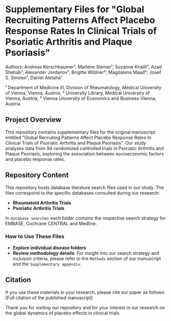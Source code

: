 # Supplementary Files for "Global Recruiting Patterns Affect Placebo Response Rates In Clinical Trials of Psoriatic Arthritis and Plaque Psoriasis" 
Authors: Andreas Kerschbaumer&sup1;; Marlene Steiner&sup1;; Suzanne Khalili&sup1;; Azad Shehab&sup1;; Alexander Jordanov&sup1;; Brigitte Wildner&sup2;; Magdalena Maad&sup3;; Josef S. Smolen&sup1;; Daniel Aletaha&sup1; 

&sup1; Department of Medicine III, Division of Rheumatology, Medical University of Vienna, Vienna, Austria; 
&sup2; University Library, Medical University of Vienna, Austria; 
&sup3; Vienna University of Economics and Business Vienna, Austria

## Project Overview
This repository contains supplementary files for the original manuscript entitled "Global Recruiting Patterns Affect Placebo Response Rates In Clinical Trials of Psoriatic Arthritis and Plaque Psoriasis". Our study analyzes data from 94 randomized controlled trials in Psoriatic Arthritis and Plaque Psoriasis, exploring the association between socioeconomic factors and placebo response rates.

## Repository Content
This repository hosts database literature search files used in our study. The files correspond to the specific databases consulted during our research:
- **Rheumatoid Arthritis Trials**
- **Psoriatic Arthritis Trials**

In `database searches` each folder contains the respective search strategy for EMBASE, Cochrane CENTRAL and Medline. 

### How to Use These Files
- **Explore individual disease folders**
- **Review methodology details**: For insight into our search strategy and inclusion criteria, please refer to the `Methods` section of our manuscript and the `Supplementary appendix`.

## Citation
If you use these materials in your research, please cite our paper as follows:
[Full citation of the published manuscript]

Thank you for visiting our repository and for your interest in our research on the global dynamics of placebo effects in clinical trials.
